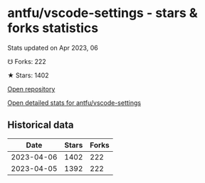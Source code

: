 # antfu/vscode-settings - stars & forks statistics

Stats updated on Apr 2023, 06

☋ Forks: 222

★ Stars: 1402

[Open repository](https://github.com/antfu/vscode-settings)

[Open detailed stats for antfu/vscode-settings](https://reviewgithub.com/rep/antfu/vscode-settings)

## Historical data
| Date | Stars | Forks |
|------|-------|-------|
| 2023-04-06 | 1402 | 222 | 
| 2023-04-05 | 1392 | 222 | 

